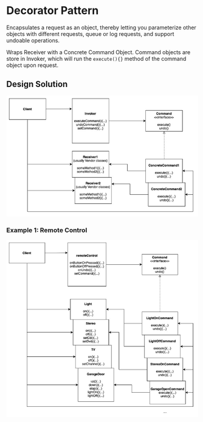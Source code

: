 # Decorator Pattern

Encapsulates a request as an object, thereby letting you parameterize other objects with different requests, queue or log requests, and support undoable operations.

Wraps Receiver with a Concrete Command Object. Command objects are store in Invoker, which will run the `execute(){}` method of the command object upon request.

## Design Solution

![Command Pattern Solution](images/command-solution.jpg)

### Example 1: Remote Control

![Command Pattern Example](images/command-example1.jpg)

